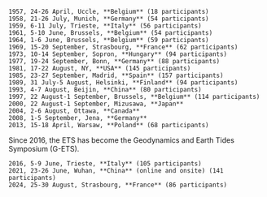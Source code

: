     1957, 24-26 April, Uccle, **Belgium** (18 participants)
    1958, 21-26 July, Munich, **Germany** (54 participants)
    1959, 6-11 July, Trieste, **Italy** (56 participants)
    1961, 5-10 June, Brussels, **Belgium** (54 participants)
    1964, 1-6 June, Brussels, **Belgium** (59 participants)
    1969, 15-20 September, Strasbourg, **France** (62 participants)
    1973, 10-14 September, Sopron, **Hungary** (94 participants)
    1977, 19-24 September, Bonn, **Germany** (88 participants)
    1981, 17-22 August, NY, **USA** (145 participants)
    1985, 23-27 September, Madrid, **Spain** (157 participants)
    1989, 31 July-5 August, Helsinki, **Finland** (94 participants)
    1993, 4-7 August, Beijin, **China** (80 participants)
    1997, 22 August-1 September, Brussels, **Belgium** (114 participants)
    2000, 22 August-1 September, Mizusawa, **Japan**
    2004, 2-6 August, Ottawa, **Canada**
    2008, 1-5 September, Jena, **Germany**
    2013, 15-18 April, Warsaw, **Poland** (68 participants)

Since 2016, the ETS has become the Geodynamics and Earth Tides Symposium (G-ETS).

    2016, 5-9 June, Trieste, **Italy** (105 participants)
    2021, 23-26 June, Wuhan, **China** (online and onsite) (141 participants)
    2024, 25-30 August, Strasbourg, **France** (86 participants)
